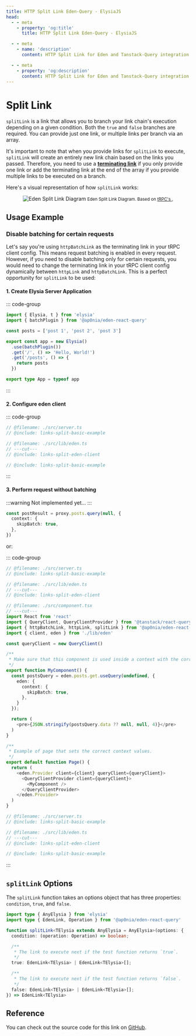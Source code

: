 ```yaml
---
title: HTTP Split Link Eden-Query - ElysiaJS
head:
  - - meta
    - property: 'og:title'
      title: HTTP Split Link Eden-Query - ElysiaJS

  - - meta
    - name: 'description'
      content: HTTP Split Link for Eden and Tanstack-Query integration.

  - - meta
    - property: 'og:description'
      content: HTTP Split Link for Eden and Tanstack-Query integration.
---
```


# Split Link

`splitLink` is a link that allows you to branch your link chain's execution depending on a given condition.
Both the `true` and `false` branches are required.
You can provide just one link, or multiple links per branch via an array.

It's important to note that when you provide links for `splitLink` to execute,
`splitLink` will create an entirely new link chain based on the links you passed.
Therefore, you need to use a [**terminating link**](./index.md#the-terminating-link)
if you only provide one link or add the terminating link at the end of the array
if you provide multiple links to be executed on a branch.

Here's a visual representation of how `splitLink` works:

<div align="center" style="marginBottom: 12px">
  <img src="/assets/split-link-diagram.png" alt="Eden Split Link Diagram"/>
  <small>
    <span>Eden Split Link Diagram. Based on </span>
    <a href="https://trpc.io/docs/client/links/splitLink" target="_blank">tRPC's </a>,
  </small>
</div>

## Usage Example

### Disable batching for certain requests

Let's say you're using `httpBatchLink` as the terminating link in your tRPC client config. This means request batching is enabled in every request. However, if you need to disable batching only for certain requests, you would need to change the terminating link in your tRPC client config dynamically between `httpLink` and `httpBatchLink`. This is a perfect opportunity for `splitLink` to be used:

#### 1. Create Elysia Server Application

::: code-group

```typescript twoslash include links-split-basic-example [src/server.ts]
import { Elysia, t } from 'elysia'
import { batchPlugin } from '@ap0nia/eden-react-query'

const posts = ['post 1', 'post 2', 'post 3']

export const app = new Elysia()
  .use(batchPlugin())
  .get('/', () => 'Hello, World!')
  .get('/posts', () => {
    return posts
  })

export type App = typeof app
```

:::

#### 2. Configure eden client

<template>

```typescript twoslash include links-split-eden-client
// @noErrors
import {
  createEdenTreatyReactQuery,
  httpBatchLink,
  httpLink,
  splitLink,
} from '@ap0nia/eden-react-query'
import type { App } from '../server'

const domain = 'http://localhost:3000'

export const eden = createEdenTreatyReactQuery<App>()

export const client = eden.createClient({
  links: [
    splitLink({
      condition(operation) {
        // Check for context property `skipBatch`.
        return Boolean(operation.context.skipBatch)
      },

      // When condition is true, use normal request.
      true: httpLink({ domain }),

      // When condition is false, use batching.
      false: httpBatchLink({ domain }),
    }),
  ],
})
```

  </template>

::: code-group

```typescript twoslash [src/lib/eden.ts]
// @filename: ./src/server.ts
// @include: links-split-basic-example

// @filename: ./src/lib/eden.ts
// ---cut---
// @include: links-split-eden-client
```

```typescript twoslash [src/server.ts]
// @include: links-split-basic-example
```

:::

#### 3. Perform request without batching

:::warning
Not implemented yet...
:::

```typescript
const postResult = proxy.posts.query(null, {
  context: {
    skipBatch: true,
  },
})
```

or:

::: code-group

```typescript twoslash [src/component.tsx]
// @filename: ./src/server.ts
// @include: links-split-basic-example

// @filename: ./src/lib/eden.ts
// ---cut---
// @include: links-split-eden-client

// @filename: ./src/component.tsx
// ---cut---
import React from 'react'
import { QueryClient, QueryClientProvider } from '@tanstack/react-query'
import { httpBatchLink, httpLink, splitLink } from '@ap0nia/eden-react-query'
import { client, eden } from './lib/eden'

const queryClient = new QueryClient()

/**
 * Make sure that this component is used inside a context with the correct client.
 */
export function MyComponent() {
  const postsQuery = eden.posts.get.useQuery(undefined, {
    eden: {
      context: {
        skipBatch: true,
      },
    }
  });

  return (
    <pre>{JSON.stringify(postsQuery.data ?? null, null, 4)}</pre>
  )
}

/**
 * Example of page that sets the correct context values.
 */
export default function Page() {
  return (
    <eden.Provider client={client} queryClient={queryClient}>
      <QueryClientProvider client={queryClient}>
        <MyComponent />
      </QueryClientProvider>
    </eden.Provider>
  )
}
```

```typescript twoslash [src/lib/eden.ts]
// @filename: ./src/server.ts
// @include: links-split-basic-example

// @filename: ./src/lib/eden.ts
// ---cut---
// @include: links-split-eden-client
```

```typescript twoslash [src/server.ts]
// @include: links-split-basic-example
```

:::

## `splitLink` Options

The `splitLink` function takes an options object that has three properties:
`condition`, `true`, and `false`.

```typescript
import type { AnyElysia } from 'elysia'
import type { EdenLink, Operation } from '@ap0nia/eden-react-query'

function splitLink<TElysia extends AnyElysia = AnyElysia>(options: {
  condition: (operation: Operation) => boolean;

  /**
   * The link to execute next if the test function returns `true`.
   */
  true: EdenLink<TElysia> | EdenLink<TElysia>[];

  /**
   * The link to execute next if the test function returns `false`.
   */
  false: EdenLink<TElysia> | EdenLink<TElysia>[];
}) => EdenLink<TElysia>
```

## Reference

You can check out the source code for this link on [GitHub](https://github.com/ap0nia/eden-query/blob/main/packages/eden/src/links/split-link.ts).
